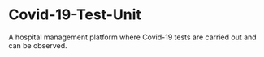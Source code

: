 # Covid-19-Test-Unit
A hospital management platform where Covid-19 tests are carried out and can be observed.
